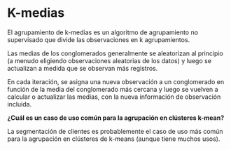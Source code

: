 # K-medias

El agrupamiento de k-medias es un algoritmo de agrupamiento no supervisado que divide las observaciones en k agrupamientos. 

Las medias de los conglomerados generalmente se aleatorizan al principio (a menudo eligiendo observaciones aleatorias de los datos) y luego se actualizan a medida que se observan más registros.

En cada iteración, se asigna una nueva observación a un conglomerado en función de la media del conglomerado más cercana y luego se vuelven a calcular o actualizar las medias, con la nueva información de observación incluida.

**¿Cuál es un caso de uso común para la agrupación en clústeres k-mean?**

La segmentación de clientes es probablemente el caso de uso más común para la agrupación en clústeres de k-means (aunque tiene muchos usos).
